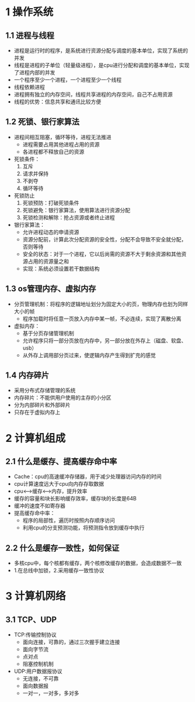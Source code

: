 # 1 操作系统
## 1.1 进程与线程
* 进程是运行时的程序，是系统进行资源分配与调度的基本单位，实现了系统的并发
* 线程是进程的子单位（轻量级进程），是cpu进行分配和调度的基本单位，实现了进程内部的并发
* 一个程序至少一个进程，一个进程至少一个线程
* 线程依赖进程
* 进程拥有独立的内存空间，线程共享进程的内存空间，自己不占用资源
* 线程的优势：信息共享和通讯比较方便
## 1.2 死锁、银行家算法
* 进程间相互阻塞，循环等待，进程无法推进
  * 进程需要占用其他进程占用的资源
  * 各进程都不释放自己的资源
* 死锁条件：
  1. 互斥
  2. 请求并保持
  3. 不剥夺
  4. 循环等待
* 死锁防止
  1. 死锁预防：打破死锁条件
  2. 死锁避免：银行家算法，使用算法进行资源分配
  3. 死锁检测和解除：抢占资源或者终止进程
* 银行家算法：
  * 允许进程动态的申请资源
  * 资源分配前，计算此次分配资源的安全性，分配不会导致不安全就分配，否则等待
  * 安全的状态：对于一个进程，它以后尚需的资源不大于剩余资源和其他资源占用的资源量之和
  * 实现：系统必须设置若干数据结构
## 1.3 os管理内存、虚拟内存
* 分页管理机制：将程序的逻辑地址划分为固定大小的页，物理内存也划为同样大小的帧
  * 程序加载时将任意一页放入内存中某一帧，不必连续，实现了离散分离
* 虚拟内存：
  * 基于分页存储管理机制
  * 允许程序只将一部分页放在内存中，另一部分放在外存上（磁盘、软盘、usb）
  * 从外存上调用部分页过来，使逻辑内存产生得到扩充的感觉
## 1.4 内存碎片
* 采用分布式存储管理的系统
* 内存碎片：不能供用户使用的主存的小分区
* 分为内部碎片和外部碎片
* 只存在于虚拟内存上

# 2 计算机组成
## 2.1 什么是缓存、提高缓存命中率
* Cache：cpu的高速缓冲存储器，用于减少处理器访问内存的时间
* cpu计算速度远大于cpu向内存存取数据
* cpu<-->缓存<-->内存，提升效率
* 缓存的容量和块长影响缓存效率，缓存块的长度是64B
* 缓冲的速度不如寄存器
* 提高缓存命中率：
  * 程序的局部性，遍历时按照内存顺序访问
  * 利用cpu的分支预测功能，将预测指令放到缓存中执行
## 2.2 什么是缓存一致性，如何保证
* 多核cpu中，每个核都有缓存，两个核修改缓存的数据，会造成数据不一致
* 1.在总线中加锁，2.采用缓存一致性协议
# 3 计算机网络
## 3.1 TCP、UDP
* TCP:传输控制协议
  * 面向连接，可靠的，通过三次握手建立连接
  * 面向字节流
  * 点对点
  * 阻塞控制机制
* UDP:用户数据报协议
  * 无连接，不可靠
  * 面向数据报
  * 一对一，一对多，多对多


